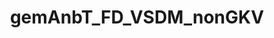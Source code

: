 ---
title: gemAnbT_FD_VSDM_nonGKV
linkTitle: gemAnbT_FD_VSDM_nonGKV
description: >
  Anbieter Fachdienste VSDM (non GKV)
---